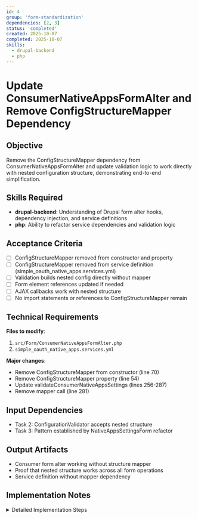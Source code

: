 ```yaml
---
id: 4
group: 'form-standardization'
dependencies: [2, 3]
status: 'completed'
created: 2025-10-07
completed: 2025-10-07
skills:
  - drupal-backend
  - php
---
```


# Update ConsumerNativeAppsFormAlter and Remove ConfigStructureMapper Dependency

## Objective

Remove the ConfigStructureMapper dependency from ConsumerNativeAppsFormAlter and update validation logic to work directly with nested configuration structure, demonstrating end-to-end simplification.

## Skills Required

- **drupal-backend**: Understanding of Drupal form alter hooks, dependency injection, and service definitions
- **php**: Ability to refactor service dependencies and validation logic

## Acceptance Criteria

- [ ] ConfigStructureMapper removed from constructor and property
- [ ] ConfigStructureMapper removed from service definition (simple_oauth_native_apps.services.yml)
- [ ] Validation builds nested config directly without mapper
- [ ] Form element references updated if needed
- [ ] AJAX callbacks work with nested structure
- [ ] No import statements or references to ConfigStructureMapper remain

## Technical Requirements

**Files to modify**:

1. `src/Form/ConsumerNativeAppsFormAlter.php`
2. `simple_oauth_native_apps.services.yml`

**Major changes**:

- Remove ConfigStructureMapper from constructor (line 70)
- Remove ConfigStructureMapper property (line 54)
- Update validateConsumerNativeAppsSettings (lines 256-287)
- Remove mapper call (line 281)

## Input Dependencies

- Task 2: ConfigurationValidator accepts nested structure
- Task 3: Pattern established by NativeAppsSettingsForm refactor

## Output Artifacts

- Consumer form alter working without structure mapper
- Proof that nested structure works across all form operations
- Service definition without mapper dependency

## Implementation Notes

<details>
<summary>Detailed Implementation Steps</summary>

### Phase 1: Remove ConfigStructureMapper Dependency

1. **Update constructor** (lines 70-82):

   ```php
   // BEFORE
   public function __construct(
     ConfigFactoryInterface $config_factory,
     EntityTypeManagerInterface $entity_type_manager,
     ConfigurationValidator $configuration_validator,
     NativeClientDetector $client_detector,
     ConfigStructureMapper $config_mapper,  // REMOVE THIS
   ) {
     // ...
     $this->configMapper = $config_mapper;  // REMOVE THIS
   }

   // AFTER
   public function __construct(
     ConfigFactoryInterface $config_factory,
     EntityTypeManagerInterface $entity_type_manager,
     ConfigurationValidator $configuration_validator,
     NativeClientDetector $client_detector,
   ) {
     $this->configFactory = $config_factory;
     $this->entityTypeManager = $entity_type_manager;
     $this->configurationValidator = $configuration_validator;
     $this->clientDetector = $client_detector;
   }
   ```

2. **Remove property declaration** (line 54):

   ```php
   // DELETE THIS
   protected ConfigStructureMapper $configMapper;
   ```

3. **Remove use statement** (around line 12):
   ```php
   // DELETE THIS
   use Drupal\simple_oauth_native_apps\Service\ConfigStructureMapper;
   ```

### Phase 2: Update Service Definition

**File**: `simple_oauth_native_apps.services.yml`

Find the service definition for `simple_oauth_native_apps.consumer_form_alter` and remove the ConfigStructureMapper argument:

```yaml
# BEFORE
simple_oauth_native_apps.consumer_form_alter:
  class: Drupal\simple_oauth_native_apps\Form\ConsumerNativeAppsFormAlter
  arguments:
    - '@config.factory'
    - '@entity_type.manager'
    - '@simple_oauth_native_apps.configuration_validator'
    - '@simple_oauth_native_apps.native_client_detector'
    - '@simple_oauth_native_apps.config_structure_mapper'  # REMOVE THIS LINE

# AFTER
simple_oauth_native_apps.consumer_form_alter:
  class: Drupal\simple_oauth_native_apps\Form\ConsumerNativeAppsFormAlter
  arguments:
    - '@config.factory'
    - '@entity_type.manager'
    - '@simple_oauth_native_apps.configuration_validator'
    - '@simple_oauth_native_apps.native_client_detector'
```

### Phase 3: Update Validation Logic (lines 256-287)

Replace structure mapping with direct nested structure building:

```php
public function validateConsumerNativeAppsSettings(array $form, FormStateInterface $form_state): void {
  $values = $form_state->getValue('native_apps', []);

  // Build configuration in nested structure directly - NO MAPPING NEEDED
  $validator_config = [];

  // Only include non-empty overrides in nested structure
  if (!empty($values['webview_detection_override'])) {
    $validator_config['webview']['detection'] = $values['webview_detection_override'];
  }

  if ($values['allow_custom_schemes_override'] !== '') {
    $validator_config['allow']['custom_uri_schemes'] = $values['allow_custom_schemes_override'];
  }

  if ($values['allow_loopback_override'] !== '') {
    $validator_config['allow']['loopback_redirects'] = $values['allow_loopback_override'];
  }

  if ($values['enhanced_pkce_override'] !== '') {
    $validator_config['native']['enhanced_pkce'] = $values['enhanced_pkce_override'];
  }

  // Validate directly - no mapper needed
  if (!empty($validator_config)) {
    $errors = $this->configurationValidator->validateConfiguration($validator_config);
    foreach ($errors as $error) {
      $form_state->setErrorByName('native_apps', $error);
    }
  }
}
```

### Phase 4: Verify AJAX Callbacks

Check `detectClientTypeAjax` method (lines 417-436) and related methods:

- These read form values and may need updates if they reference field names
- Verify they work with nested form structure
- Test AJAX functionality manually

### Phase 5: Clear Cache and Test

```bash
# Clear cache to reload service definitions
vendor/bin/drush cache:rebuild

# Run static analysis
vendor/bin/phpstan analyse src/Form/ConsumerNativeAppsFormAlter.php

# Manual testing:
# 1. Edit a consumer entity
# 2. Verify Native App Settings section renders
# 3. Set overrides and save
# 4. Verify validation works
# 5. Test AJAX "Detect Client Type" button
```

### Phase 6: Verify No References Remain

```bash
# Search for any remaining references
grep -r "ConfigStructureMapper" src/
grep -r "config_structure_mapper" *.yml

# Should return NO results after this task
```

</details>
